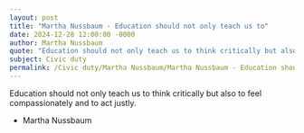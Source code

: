 ```yaml
---
layout: post
title: "Martha Nussbaum - Education should not only teach us to"
date: 2024-12-28 12:00:00 -0000
author: Martha Nussbaum
quote: "Education should not only teach us to think critically but also to feel compassionately and to act justly."
subject: Civic duty
permalink: /Civic duty/Martha Nussbaum/Martha Nussbaum - Education should not only teach us to
---
```


Education should not only teach us to think critically but also to feel compassionately and to act justly.

- Martha Nussbaum
